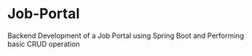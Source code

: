 # Job-Portal
Backend Development of a Job Portal using Spring Boot and Performing basic CRUD operation
